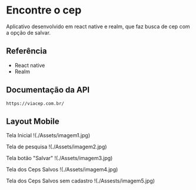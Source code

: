 # Encontre o cep

Aplicativo desenvolvido em react native e realm, que faz busca de cep com a opção de salvar.


## Referência

 - React native
 - Realm

## Documentação da API
```
https://viacep.com.br/
```

## Layout Mobile

Tela Inicial
!(./Assets/imagem1.jpg)

Tela de pesquisa
!(./Assets/imagem2.jpg)

Tela botão "Salvar"
!(./Assets/imagem3.jpg)

Tela dos Ceps Salvos
!(./Assets/imagem4.jpg)

Tela dos Ceps Salvos sem cadastro
!(./Assests/imagem5.jpg)
